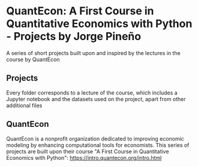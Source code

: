 # **QuantEcon: A First Course in Quantitative Economics with Python - Projects by Jorge Pineño**
A series of short projects built upon and inspired by the lectures in the course by QuantEcon
## **Projects**
Every folder corresponds to a lecture of the course, which includes a Jupyter notebook and the datasets used on the project, apart from other additional files
## **QuantEcon**
QuantEcon is a nonprofit organization dedicated to improving economic modeling by enhancing computational tools for economists. This series of projects are built upon their course "A First Course in Quantitative Economics with Python": https://intro.quantecon.org/intro.html
